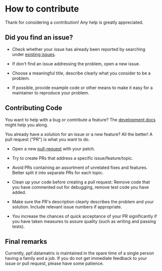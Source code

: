 # How to contribute

Thank for considering a contribution! Any help is greatly appreciated.


## Did you find an issue?

* Check whether your issue has already been reported by searching under
  [existing issues](https://github.com/adrianschlatter/ppf.datamatrix/issues).

* If don't find an issue addressing the problem, open a new issue.

* Choose a meaningful title, describe clearly what you consider to be a
  problem.

* If possible, provide example code or other means to make it easy for a
  maintainer to reproduce your problem.


## Contributing Code

You want to help with a bug or contribute a feature? The [development
docs](./dev/DEVDOCS.md) might help you along. 

You already have a solution for an issue or a new feature? All the better! A
pull request ("PR") is what you want to do.

* Open a new
  [pull-request](https://github.com/adrianschlatter/ppf.datamatrix/pulls)
  with your patch.

* Try to create PRs that address a specific issue/feature/topic.

* Avoid PRs containing an assortment of unrelated fixes and features. Better
  split it into separate PRs for each topic.

* Clean up your code before creating a pull request: Remove code that you have
  commented out for debugging, remove test code you have added.

* Make sure the PR's description clearly describes the problem and your
  solution. Include relevant issue numbers if appropriate.

* You increase the chances of quick acceptance of your PR significantly if you
  have taken measures to assure quality (such as writing and passing tests).


## Final remarks

Currently, ppf.datamatrix is maintained in the spare time of a single person
having a family and a job. If you do not get immediate feedback to your issue
or pull request, please have some patience.
